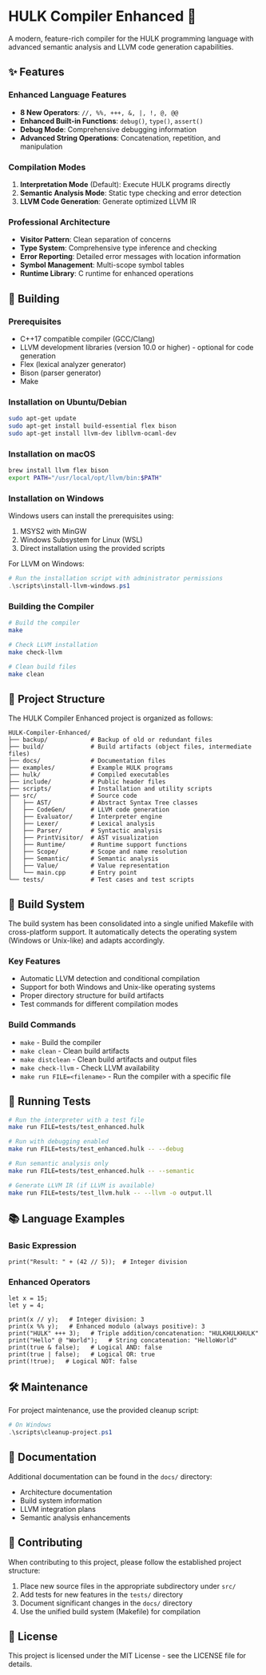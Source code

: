 # HULK Compiler Enhanced 🚀

A modern, feature-rich compiler for the HULK programming language with advanced semantic analysis and LLVM code generation capabilities.

## ✨ Features

### Enhanced Language Features
- **8 New Operators**: `//, %%, +++, &, |, !, @, @@`
- **Enhanced Built-in Functions**: `debug()`, `type()`, `assert()`
- **Debug Mode**: Comprehensive debugging information
- **Advanced String Operations**: Concatenation, repetition, and manipulation

### Compilation Modes
1. **Interpretation Mode** (Default): Execute HULK programs directly
2. **Semantic Analysis Mode**: Static type checking and error detection
3. **LLVM Code Generation**: Generate optimized LLVM IR

### Professional Architecture
- **Visitor Pattern**: Clean separation of concerns
- **Type System**: Comprehensive type inference and checking
- **Error Reporting**: Detailed error messages with location information
- **Symbol Management**: Multi-scope symbol tables
- **Runtime Library**: C runtime for enhanced operations

## 🔧 Building

### Prerequisites
- C++17 compatible compiler (GCC/Clang)
- LLVM development libraries (version 10.0 or higher) - optional for code generation
- Flex (lexical analyzer generator)
- Bison (parser generator)
- Make

### Installation on Ubuntu/Debian
```bash
sudo apt-get update
sudo apt-get install build-essential flex bison
sudo apt-get install llvm-dev libllvm-ocaml-dev
```

### Installation on macOS
```bash
brew install llvm flex bison
export PATH="/usr/local/opt/llvm/bin:$PATH"
```

### Installation on Windows
Windows users can install the prerequisites using:
1. MSYS2 with MinGW
2. Windows Subsystem for Linux (WSL)
3. Direct installation using the provided scripts

For LLVM on Windows:
```powershell
# Run the installation script with administrator permissions
.\scripts\install-llvm-windows.ps1
```

### Building the Compiler
```bash
# Build the compiler
make

# Check LLVM installation
make check-llvm

# Clean build files
make clean
```

## 📂 Project Structure

The HULK Compiler Enhanced project is organized as follows:

```
HULK-Compiler-Enhanced/
├── backup/            # Backup of old or redundant files
├── build/             # Build artifacts (object files, intermediate files)
├── docs/              # Documentation files
├── examples/          # Example HULK programs
├── hulk/              # Compiled executables
├── include/           # Public header files
├── scripts/           # Installation and utility scripts
├── src/               # Source code
│   ├── AST/           # Abstract Syntax Tree classes
│   ├── CodeGen/       # LLVM code generation
│   ├── Evaluator/     # Interpreter engine
│   ├── Lexer/         # Lexical analysis
│   ├── Parser/        # Syntactic analysis
│   ├── PrintVisitor/  # AST visualization
│   ├── Runtime/       # Runtime support functions
│   ├── Scope/         # Scope and name resolution
│   ├── Semantic/      # Semantic analysis
│   ├── Value/         # Value representation
│   └── main.cpp       # Entry point
└── tests/             # Test cases and test scripts
```

## 🔄 Build System

The build system has been consolidated into a single unified Makefile with cross-platform support. It automatically detects the operating system (Windows or Unix-like) and adapts accordingly.

### Key Features

- Automatic LLVM detection and conditional compilation
- Support for both Windows and Unix-like operating systems
- Proper directory structure for build artifacts
- Test commands for different compilation modes

### Build Commands

- `make` - Build the compiler
- `make clean` - Clean build artifacts
- `make distclean` - Clean build artifacts and output files
- `make check-llvm` - Check LLVM availability
- `make run FILE=<filename>` - Run the compiler with a specific file

## 🧪 Running Tests

```bash
# Run the interpreter with a test file
make run FILE=tests/test_enhanced.hulk

# Run with debugging enabled
make run FILE=tests/test_enhanced.hulk -- --debug

# Run semantic analysis only
make run FILE=tests/test_enhanced.hulk -- --semantic

# Generate LLVM IR (if LLVM is available)
make run FILE=tests/test_llvm.hulk -- --llvm -o output.ll
```

## 📚 Language Examples

### Basic Expression
```
print("Result: " + (42 // 5));  # Integer division
```

### Enhanced Operators
```
let x = 15;
let y = 4;

print(x // y);   # Integer division: 3
print(x %% y);   # Enhanced modulo (always positive): 3
print("HULK" +++ 3);   # Triple addition/concatenation: "HULKHULKHULK"
print("Hello" @ "World");   # String concatenation: "HelloWorld"
print(true & false);   # Logical AND: false
print(true | false);   # Logical OR: true
print(!true);   # Logical NOT: false
```

## 🛠️ Maintenance

For project maintenance, use the provided cleanup script:

```powershell
# On Windows
.\scripts\cleanup-project.ps1
```

## 📖 Documentation

Additional documentation can be found in the `docs/` directory:
- Architecture documentation
- Build system information
- LLVM integration plans
- Semantic analysis enhancements

## 🤝 Contributing

When contributing to this project, please follow the established project structure:

1. Place new source files in the appropriate subdirectory under `src/`
2. Add tests for new features in the `tests/` directory
3. Document significant changes in the `docs/` directory
4. Use the unified build system (Makefile) for compilation

## 📄 License

This project is licensed under the MIT License - see the LICENSE file for details.
